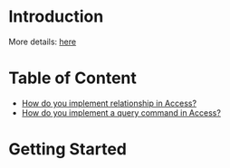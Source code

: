 # Introduction
More details: [here]()


# Table of Content
* [How do you implement relationship in Access?]()
* [How do you implement a query command in Access?]()


# Getting Started

